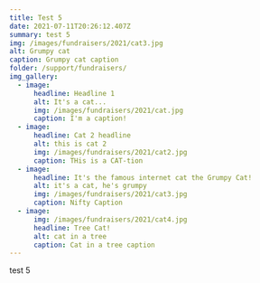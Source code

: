 ```yaml
---
title: Test 5
date: 2021-07-11T20:26:12.407Z
summary: test 5
img: /images/fundraisers/2021/cat3.jpg
alt: Grumpy cat
caption: Grumpy cat caption
folder: /support/fundraisers/
img_gallery:
  - image:
      headline: Headline 1
      alt: It's a cat...
      img: /images/fundraisers/2021/cat.jpg
      caption: I'm a caption!
  - image:
      headline: Cat 2 headline
      alt: this is cat 2
      img: /images/fundraisers/2021/cat2.jpg
      caption: THis is a CAT-tion
  - image:
      headline: It's the famous internet cat the Grumpy Cat!
      alt: it's a cat, he's grumpy
      img: /images/fundraisers/2021/cat3.jpg
      caption: Nifty Caption
  - image:
      img: /images/fundraisers/2021/cat4.jpg
      headline: Tree Cat!
      alt: cat in a tree
      caption: Cat in a tree caption
---
```

test 5